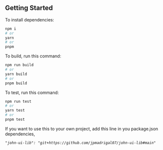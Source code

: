 ## Getting Started

To install dependencies:

```bash
npm i
# or
yarn
# or
pnpm
```

To build, run this command:

```bash
npm run build
# or
yarn build
# or
pnpm build
```

To test, run this command:

```bash
npm run test
# or
yarn test
# or
pnpm test
```

If you want to use this to your own project, add this line in you package.json dependencies, 

*`"john-ui-lib": "git+https://github.com/jpmadrigal07/john-ui-lib#main"`*